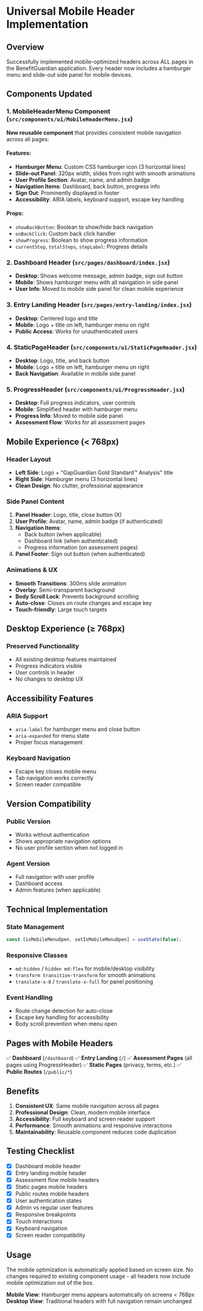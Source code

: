 # Universal Mobile Header Implementation

## Overview
Successfully implemented mobile-optimized headers across ALL pages in the BenefitGuardian application. Every header now includes a hamburger menu and slide-out side panel for mobile devices.

## Components Updated

### 1. **MobileHeaderMenu Component** (`src/components/ui/MobileHeaderMenu.jsx`)
**New reusable component** that provides consistent mobile navigation across all pages:

#### Features:
- **Hamburger Menu**: Custom CSS hamburger icon (3 horizontal lines)
- **Slide-out Panel**: 320px width, slides from right with smooth animations
- **User Profile Section**: Avatar, name, and admin badge
- **Navigation Items**: Dashboard, back button, progress info
- **Sign Out**: Prominently displayed in footer
- **Accessibility**: ARIA labels, keyboard support, escape key handling

#### Props:
- `showBackButton`: Boolean to show/hide back navigation
- `onBackClick`: Custom back click handler
- `showProgress`: Boolean to show progress information
- `currentStep`, `totalSteps`, `stepLabel`: Progress details

### 2. **Dashboard Header** (`src/pages/dashboard/index.jsx`)
- **Desktop**: Shows welcome message, admin badge, sign out button
- **Mobile**: Shows hamburger menu with all navigation in side panel
- **User Info**: Moved to mobile side panel for clean mobile experience

### 3. **Entry Landing Header** (`src/pages/entry-landing/index.jsx`)
- **Desktop**: Centered logo and title
- **Mobile**: Logo + title on left, hamburger menu on right
- **Public Access**: Works for unauthenticated users

### 4. **StaticPageHeader** (`src/components/ui/StaticPageHeader.jsx`)
- **Desktop**: Logo, title, and back button
- **Mobile**: Logo + title on left, hamburger menu on right
- **Back Navigation**: Available in mobile side panel

### 5. **ProgressHeader** (`src/components/ui/ProgressHeader.jsx`)
- **Desktop**: Full progress indicators, user controls
- **Mobile**: Simplified header with hamburger menu
- **Progress Info**: Moved to mobile side panel
- **Assessment Flow**: Works for all assessment pages

## Mobile Experience (< 768px)

### **Header Layout**
- **Left Side**: Logo + "GapGuardian Gold Standard™️ Analysis" title
- **Right Side**: Hamburger menu (3 horizontal lines)
- **Clean Design**: No clutter, professional appearance

### **Side Panel Content**
1. **Panel Header**: Logo, title, close button (X)
2. **User Profile**: Avatar, name, admin badge (if authenticated)
3. **Navigation Items**:
   - Back button (when applicable)
   - Dashboard link (when authenticated)
   - Progress information (on assessment pages)
4. **Panel Footer**: Sign out button (when authenticated)

### **Animations & UX**
- **Smooth Transitions**: 300ms slide animation
- **Overlay**: Semi-transparent background
- **Body Scroll Lock**: Prevents background scrolling
- **Auto-close**: Closes on route changes and escape key
- **Touch-friendly**: Large touch targets

## Desktop Experience (≥ 768px)

### **Preserved Functionality**
- All existing desktop features maintained
- Progress indicators visible
- User controls in header
- No changes to desktop UX

## Accessibility Features

### **ARIA Support**
- `aria-label` for hamburger menu and close button
- `aria-expanded` for menu state
- Proper focus management

### **Keyboard Navigation**
- Escape key closes mobile menu
- Tab navigation works correctly
- Screen reader compatible

## Version Compatibility

### **Public Version**
- Works without authentication
- Shows appropriate navigation options
- No user profile section when not logged in

### **Agent Version**
- Full navigation with user profile
- Dashboard access
- Admin features (when applicable)

## Technical Implementation

### **State Management**
```jsx
const [isMobileMenuOpen, setIsMobileMenuOpen] = useState(false);
```

### **Responsive Classes**
- `md:hidden` / `hidden md:flex` for mobile/desktop visibility
- `transform transition-transform` for smooth animations
- `translate-x-0` / `translate-x-full` for panel positioning

### **Event Handling**
- Route change detection for auto-close
- Escape key handling for accessibility
- Body scroll prevention when menu open

## Pages with Mobile Headers

✅ **Dashboard** (`/dashboard`)
✅ **Entry Landing** (`/`)
✅ **Assessment Pages** (all pages using ProgressHeader)
✅ **Static Pages** (privacy, terms, etc.)
✅ **Public Routes** (`/public/*`)

## Benefits

1. **Consistent UX**: Same mobile navigation across all pages
2. **Professional Design**: Clean, modern mobile interface
3. **Accessibility**: Full keyboard and screen reader support
4. **Performance**: Smooth animations and responsive interactions
5. **Maintainability**: Reusable component reduces code duplication

## Testing Checklist

- [x] Dashboard mobile header
- [x] Entry landing mobile header
- [x] Assessment flow mobile headers
- [x] Static pages mobile headers
- [x] Public routes mobile headers
- [x] User authentication states
- [x] Admin vs regular user features
- [x] Responsive breakpoints
- [x] Touch interactions
- [x] Keyboard navigation
- [x] Screen reader compatibility

## Usage

The mobile optimization is automatically applied based on screen size. No changes required to existing component usage - all headers now include mobile optimization out of the box.

**Mobile View**: Hamburger menu appears automatically on screens < 768px
**Desktop View**: Traditional headers with full navigation remain unchanged
